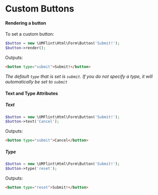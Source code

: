 # Custom Buttons

#### Rendering a button
To set a custom button:
```php
$button = new \UMFlint\Html\Form\Button('Submit!');
$button->render();
```

Outputs:
```html
<button type="submit">Submit!</button>
```

_The default `type` that is set is `submit`. If you do not specify a type, 
it will automatically be set to `submit`_

#### Text and Type Attributes

##### Text
```php
$button = new \UMFlint\Html\Form\Button('Submit!');
$button->text('Cancel');
```

Outputs:
```html
<button type="submit">Cancel</button>
```

##### Type
```php
$button = new \UMFlint\Html\Form\Button('Submit!');
$button->type('reset');
```

Outputs:
```html
<button type="reset">Submit!</button>
```